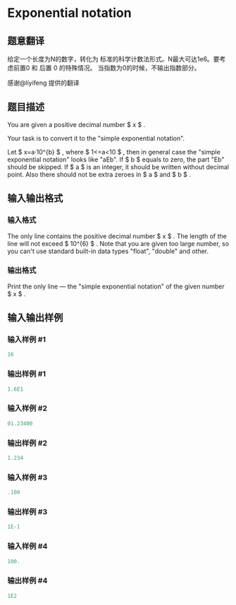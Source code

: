 # Exponential notation

## 题意翻译

给定一个长度为N的数字，转化为 标准的科学计数法形式。N最大可达1e6。要考虑前置0 和 后置 0 的特殊情况。 当指数为0的时候，不输出指数部分。

感谢@liyifeng 提供的翻译

## 题目描述

You are given a positive decimal number $ x $ .

Your task is to convert it to the "simple exponential notation".

Let $ x=a·10^{b} $ , where $ 1<=a&lt;10 $ , then in general case the "simple exponential notation" looks like "aEb". If $ b $ equals to zero, the part "Eb" should be skipped. If $ a $ is an integer, it should be written without decimal point. Also there should not be extra zeroes in $ a $ and $ b $ .

## 输入输出格式

### 输入格式

The only line contains the positive decimal number $ x $ . The length of the line will not exceed $ 10^{6} $ . Note that you are given too large number, so you can't use standard built-in data types "float", "double" and other.

### 输出格式

Print the only line — the "simple exponential notation" of the given number $ x $ .

## 输入输出样例

### 输入样例 #1

```cpp
16

```
### 输出样例 #1

```cpp
1.6E1

```
### 输入样例 #2

```cpp
01.23400

```
### 输出样例 #2

```cpp
1.234

```
### 输入样例 #3

```cpp
.100

```
### 输出样例 #3

```cpp
1E-1

```
### 输入样例 #4

```cpp
100.

```
### 输出样例 #4

```cpp
1E2

```
